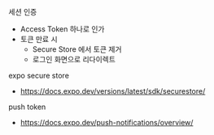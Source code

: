 세션 인증

- Access Token 하나로 인가
- 토큰 만료 시
  - Secure Store 에서 토큰 제거
  - 로그인 화면으로 리다이렉트

expo secure store

- https://docs.expo.dev/versions/latest/sdk/securestore/

push token

- https://docs.expo.dev/push-notifications/overview/
